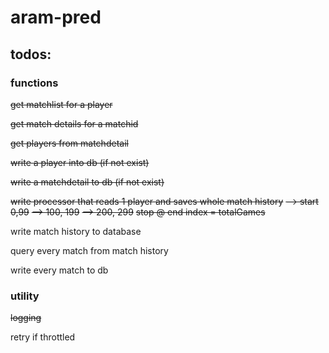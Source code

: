 # aram-pred

## todos:

### functions

~~get matchlist for a player~~

~~get match details for a matchid~~

~~get players from matchdetail~~

~~write a player into db (if not exist)~~

~~write a matchdetail to db (if not exist)~~

~~write processor that reads 1 player and saves whole match history~~
~~--> start 0,99~~
~~--> 100, 199~~
~~--> 200, 299~~
~~stop @ end index = totalGames~~

write match history to database

query every match from match history

write every match to db

### utility

~~logging~~

retry if throttled



